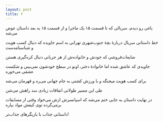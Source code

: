 ```yaml
---
layout: post
title: ۴
---
```


یاغی رو دیدم، سریالی که تا قسمت ۱۵ یک ماجرا و از قسمت ۱۵ به بعد داستان عوض می‌شه

خط داستانی سریال دربارهٔ بچهٔ جنوب‌شهری تهرانی به اسم جاویده که دنبال کسب هویت و شناسنامه‌ست

ضایعات‌فروشی که خودش و خانواده‌ش از هر جریانی دنبال کره‌گیری هستن

جاویدی که عاشق شده اما خانوادهٔ دختر، اونو در سطح خودشون نمی‌بینن و شکست عشقی می‌خوره

برای کسب هویت میجنگه و با ورزش کشتی به جام جهانی می‌ره و قهرمان می‌شه

طی این مسیر طولانی اتفاقات زیادی سد راهش می‌شن

در نهایت داستان به جایی ختم می‌شه که اسپانسرش ازش می‌خواد وقتی از مسابقات برمی‌گرده توی کیفش مواد بیاره

داستانی جذاب با بازیگرهای جذاب‌تر!

